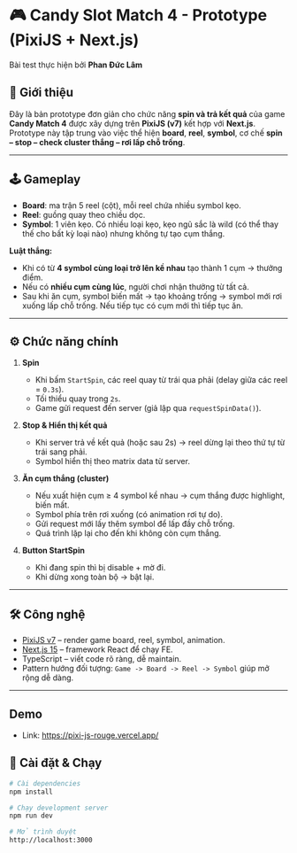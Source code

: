 # 🎮 Candy Slot Match 4 - Prototype (PixiJS + Next.js)

Bài test thực hiện bởi **Phan Đức Lâm**  

## 📌 Giới thiệu
Đây là bản prototype đơn giản cho chức năng **spin và trả kết quả** của game **Candy Match 4** được xây dựng trên **PixiJS (v7)** kết hợp với **Next.js**.  
Prototype này tập trung vào việc thể hiện **board**, **reel**, **symbol**, cơ chế **spin – stop – check cluster thắng – rơi lấp chỗ trống**.

---

## 🕹️ Gameplay

- **Board**: ma trận 5 reel (cột), mỗi reel chứa nhiều symbol kẹo.  
- **Reel**: guồng quay theo chiều dọc.  
- **Symbol**: 1 viên kẹo. Có nhiều loại kẹo, kẹo ngũ sắc là wild (có thể thay thế cho bất kỳ loại nào) nhưng không tự tạo cụm thắng.

**Luật thắng:**
- Khi có từ **4 symbol cùng loại trở lên kề nhau** tạo thành 1 cụm → thưởng điểm.  
- Nếu có **nhiều cụm cùng lúc**, người chơi nhận thưởng từ tất cả.  
- Sau khi ăn cụm, symbol biến mất → tạo khoảng trống → symbol mới rơi xuống lấp chỗ trống. Nếu tiếp tục có cụm mới thì tiếp tục ăn.

---

## ⚙️ Chức năng chính

1. **Spin**  
   - Khi bấm `StartSpin`, các reel quay từ trái qua phải (delay giữa các reel = `0.3s`).  
   - Tối thiểu quay trong `2s`.  
   - Game gửi request đến server (giả lập qua `requestSpinData()`).  

2. **Stop & Hiển thị kết quả**  
   - Khi server trả về kết quả (hoặc sau 2s) → reel dừng lại theo thứ tự từ trái sang phải.  
   - Symbol hiển thị theo matrix data từ server.  

3. **Ăn cụm thắng (cluster)**  
   - Nếu xuất hiện cụm ≥ 4 symbol kề nhau → cụm thắng được highlight, biến mất.  
   - Symbol phía trên rơi xuống (có animation rơi tự do).  
   - Gửi request mới lấy thêm symbol để lấp đầy chỗ trống.  
   - Quá trình lặp lại cho đến khi không còn cụm thắng.

4. **Button StartSpin**  
   - Khi đang spin thì bị disable + mờ đi.  
   - Khi dừng xong toàn bộ → bật lại.  

---

## 🛠️ Công nghệ

- [PixiJS v7](https://pixijs.com/) – render game board, reel, symbol, animation.  
- [Next.js 15](https://nextjs.org/) – framework React để chạy FE.  
- TypeScript – viết code rõ ràng, dễ maintain.  
- Pattern hướng đối tượng: `Game -> Board -> Reel -> Symbol` giúp mở rộng dễ dàng.

---
## Demo
- Link: https://pixi-js-rouge.vercel.app/

## 🚀 Cài đặt & Chạy

```bash
# Cài dependencies
npm install

# Chạy development server
npm run dev

# Mở trình duyệt
http://localhost:3000
